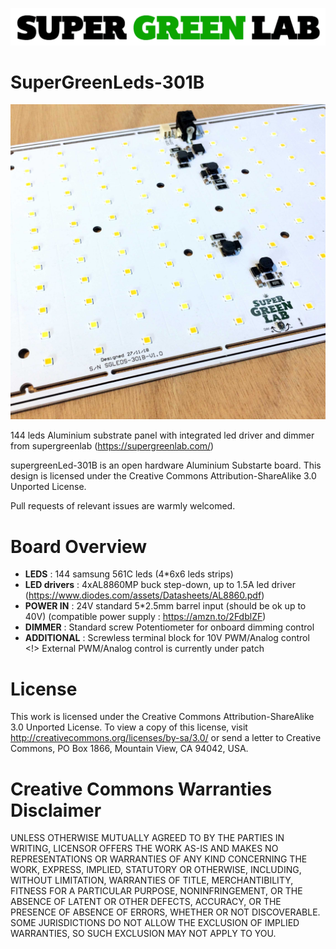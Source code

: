 ![SuperGreenLab](assets/sgl.png?raw=true "SuperGreenLab")

# SuperGreenLeds-301B

![SuperGreenLab](assets/SG-board-square-3.jpg?raw=true "SuperGreenLeds-301B")

144 leds Aluminium substrate panel with integrated led driver and dimmer from supergreenlab (https://supergreenlab.com/)

supergreenLed-301B is an open hardware Aluminium Substarte board. This design is licensed under the Creative Commons Attribution-ShareAlike 3.0 Unported License.

Pull requests of relevant issues are warmly welcomed.

# Board Overview

* **LEDS** : 144 samsung 561C leds (4*6x6 leds strips)
* **LED drivers** : 4xAL8860MP buck step-down, up to 1.5A led driver (https://www.diodes.com/assets/Datasheets/AL8860.pdf)
* **POWER IN** : 24V standard 5*2.5mm barrel input (should be ok up to 40V) (compatible power supply : https://amzn.to/2FdblZF)
* **DIMMER** : Standard screw Potentiometer for onboard dimming control
* **ADDITIONAL** : Screwless terminal block for 10V PWM/Analog control
<!> External PWM/Analog control is currently under patch 

# License

This work is licensed under the Creative Commons Attribution-ShareAlike 3.0 Unported License. To view a copy of this license, visit http://creativecommons.org/licenses/by-sa/3.0/ or send a letter to Creative Commons, PO Box 1866, Mountain View, CA 94042, USA.

# Creative Commons Warranties Disclaimer

UNLESS OTHERWISE MUTUALLY AGREED TO BY THE PARTIES IN WRITING, LICENSOR OFFERS THE WORK AS-IS AND MAKES NO REPRESENTATIONS OR WARRANTIES OF ANY KIND CONCERNING THE WORK, EXPRESS, IMPLIED, STATUTORY OR OTHERWISE, INCLUDING, WITHOUT LIMITATION, WARRANTIES OF TITLE, MERCHANTIBILITY, FITNESS FOR A PARTICULAR PURPOSE, NONINFRINGEMENT, OR THE ABSENCE OF LATENT OR OTHER DEFECTS, ACCURACY, OR THE PRESENCE OF ABSENCE OF ERRORS, WHETHER OR NOT DISCOVERABLE. SOME JURISDICTIONS DO NOT ALLOW THE EXCLUSION OF IMPLIED WARRANTIES, SO SUCH EXCLUSION MAY NOT APPLY TO YOU.
